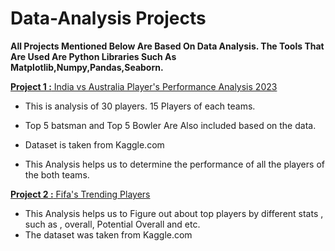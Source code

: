 # Data-Analysis Projects
**All Projects Mentioned Below Are Based On Data Analysis. The Tools That Are  Used Are  Python Libraries Such As Matplotlib,Numpy,Pandas,Seaborn.**


[**Project 1  :** India vs Australia Player's Performance Analysis 2023](https://github.com/Shreyas-0123/Data-Analysis/blob/2b7757905fb9d17bb4d38bd2d69b07d58c4df2fb/IND%20AND%20AUS%20PLAYERS%20ANALYSIS.ipynb)

* This is analysis of 30 players. 15 Players of each teams.

* Top 5 batsman and Top 5 Bowler Are Also included based on the data.

* Dataset is taken from Kaggle.com

* This Analysis helps us to determine the performance of all the players of the both teams.

[**Project 2  :** Fifa's Trending Players](https://github.com/Shreyas-0123/Data-Analysis/blob/main/FIFA%20Players%20.ipynb)

* This Analysis helps us to Figure out about top players by different stats , such as , overall, Potential Overall and etc.
* The dataset was taken from Kaggle.com
